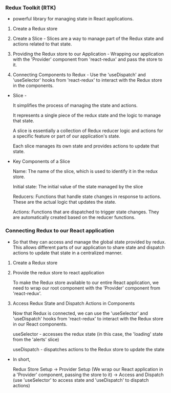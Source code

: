 

### Redux Toolkit (RTK)

- powerful library for managing state in React applications.

1. Create a Redux store 

2. Create a Slice - Slices are a way to manage part of the Redux state and actions related to that state. 

3. Providing the Redux store to our Application - Wrapping our application with the 'Provider' component from 'react-redux' and pass the store to it. 

4. Connecting Components to Redux - Use the 'useDispatch' and 'useSelector' hooks from 'react-redux' to interact with the Redux store in the components. 


* Slice - 

    It simplifies the process of managing the state and actions. 

    It represents a single piece of the redux state and the logic to manage that state. 

    A slice is essentially a collection of Redux reducer logic and actions for a specific feature or part of our application's state. 

    Each slice manages its own state and provides actions to update that state. 

* Key Components of a Slice 

    Name: The name of the slice, which is used to identify it in the redux store. 

    Initial state: The initial value of the state managed by the slice 

    Reducers: Functions that handle state changes in response to actions. These are the actual logic that updates the state. 

    Actions: Functions that are dispatched to trigger state changes. They are automatically created based on the reducer functions. 

    

### Connecting Redux to our React application 

- So that they can access and manage the global state provided by redux. This allows different parts of our application to share state and dispatch actions to update that state in a centralized manner. 

1. Create a Redux store 

2. Provide the redux store to react application 

    To make the Redux store available to our entire React application, we need to wrap our root component with the 'Provider' component from 'react-redux'. 

3. Access Redux State and Dispatch Actions in Components 

    Now that Redux is connected, we can use the 'useSelector' and 'useDispatch' hooks from 'react-redux' to interact with the Redux store in our React components. 

    useSelector - accesses the redux state (in this case, the 'loading' state from the 'alerts' slice)

    useDispatch - dispatches actions to the Redux store to update the state

- In short, 
    
    Redux Store Setup -> Provider Setup (We wrap our React application in a 'Provider' component, passing the store to it) -> Access and Dispatch (use 'useSelector' to access state and 'useDispatch' to dispatch actions)
